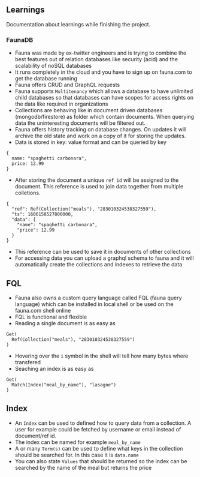 ## Learnings

Documentation about learnings while finishing the project.

### FaunaDB

- Fauna was made by ex-twitter engineers and is trying to combine the best features out of relation databases like security (acid) and the scalability of noSQL databases
- It runs completely in the cloud and you have to sign up on fauna.com to get the database running
- Fauna offers CRUD and GraphQL requests
- Fauna supports `Multitenancy` which allows a database to have unlimited child databases so that databases can have scopes for access rights on the data like required in organizations
- Collections are behaving like in document driven databases (mongodb/firestore) as folder which contain documents. When querying data the uninteresting documents will be filtered out.
- Fauna offers history tracking on database changes. On updates it will archive the old state and work on a copy of it for storing the updates.
- Data is stored in key: value format and can be queried by key

```
{
  name: "spaghetti carbonara",
  price: 12.99
}
```

- After storing the document a unique `ref id` will be assigned to the document. This reference is used to join data together from multiple colletions.

```
{
  "ref": Ref(Collection("meals"), "283010324538327559"),
  "ts": 1606158527800000,
  "data": {
    "name": "spaghetti carbonara",
    "price": 12.99
  }
}
```

- This reference can be used to save it in documents of other collections
- For accessing data you can upload a graphql schema to fauna and it will automatically create the collections and indexes to retrieve the data

## FQL

- Fauna also owns a custom query language called FQL (fauna query language) which can be installed in local shell or be used on the fauna.com shell online
- FQL is functional and flexible
- Reading a single document is as easy as

```
Get(
  Ref(Collection("meals"), "283010324538327559")
)
```

- Hovering over the `i` symbol in the shell will tell how many bytes where transfered
- Seaching an index is as easy as

```
Get(
  Match(Index("meal_by_name"), "lasagne")
)
```

## Index

- An `Index` can be used to defined how to query data from a collection. A user for example could be fetched by username or email instead of document/ref id.
- The index can be named for example `meal_by_name`
- A or many `Term(s)` can be used to define what keys in the collection should be searched for. In this case it is `data.name`
- You can also state `Values` that should be returned so the index can be searched by the name of the meal but returns the price
